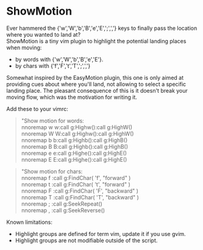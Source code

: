 ShowMotion
==========

Ever hammered the {'w','W','b','B','e','E',';',','} keys to finally pass the location where you wanted to land at?  
ShowMotion is a tiny vim plugin to highlight the potential landing places when moving:

* by words with {'w','W','b','B','e','E'}.
* by chars with {'f','F','t','T',';',','}

Somewhat inspired by the EasyMotion plugin, this one is only aimed at providing cues about where you'll land, not allowing to select a specific landing place. The pleasant consequence of this is it doesn't break your moving flow, which was the motivation for writing it.

Add these to your vimrc:  
  > "Show motion for words:  
    nnoremap <silent> w w:call g:Highw()<Enter>:call g:HighW()<Enter>  
    nnoremap <silent> W W:call g:Highw()<Enter>:call g:HighW()<Enter>  
    nnoremap <silent> b b:call g:Highb()<Enter>:call g:HighB()<Enter>  
    nnoremap <silent> B B:call g:Highb()<Enter>:call g:HighB()<Enter>  
    nnoremap <silent> e e:call g:Highe()<Enter>:call g:HighE()<Enter>  
    nnoremap <silent> E E:call g:Highe()<Enter>:call g:HighE()<Enter>  

  > "Show motion for chars:  
    nnoremap f :call g:FindChar( 'f', "forward" )<CR>  
    nnoremap t :call g:FindChar( 't', "forward" )<CR>  
    nnoremap F :call g:FindChar( 'F', "backward" )<CR>  
    nnoremap T :call g:FindChar( 'T', "backward" )<CR>  
    nnoremap ; :call g:SeekRepeat()<CR>  
    nnoremap , :call g:SeekReverse()<CR>  


Known limitations:

* Highlight groups are defined for term vim, update it if you use gvim.
* Highlight groups are not modifiable outside of the script.
